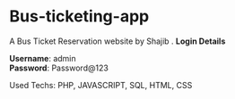 # Bus-ticketing-app
A Bus Ticket Reservation website by Shajib
.
**Login Details**

**Username**: admin <br>
**Password**: Password@123

Used Techs: PHP, JAVASCRIPT, SQL, HTML, CSS

